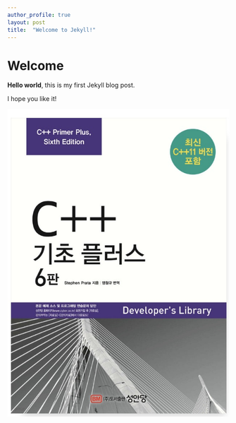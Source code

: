 ```yaml
---
author_profile: true
layout: post
title:  "Welcome to Jekyll!"
---
```


# Welcome

**Hello world**, this is my first Jekyll blog post.

I hope you like it!

![C++PrimerPlus](../images/2024-09-02-first/C++PrimerPlus.jpg)
